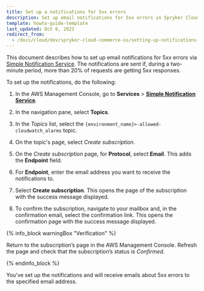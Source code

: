 ```yaml
---
title: Set up a notifications for 5xx errors
description: Set up email notifications for 5xx errors in Spryker Cloud using AWS Simple Notification Service, ensuring prompt alerts for server issues impacting performance.
template: howto-guide-template
last_updated: Oct 6, 2023
redirect_from:
  - /docs/cloud/dev/spryker-cloud-commerce-os/setting-up-notifications-for-5xx-errors.html
---
```


This document describes how to set up email notifications for 5xx errors via [Simple Notification Service](https://docs.aws.amazon.com/sns/latest/dg/welcome.html). The notifications are sent if, during a two-minute period, more than 20% of requests are getting 5xx responses.


To set up the notifications, do the following:

1. In the AWS Management Console, go to **Services** > **[Simple Notification Service](https://eu-central-1.console.aws.amazon.com/sns)**.

2. In the navigation pane, select **Topics**.

3. In the *Topics* list, select the `{environment_name}>-allowed-cloudwatch_alarms` topic.


4. On the topic's page, select *Create subscription*.

5. On the *Create subscription* page, for **Protocol**, select **Email**.
  This adds the **Endpoint** field.

6. For **Endpoint**, enter the email address you want to receive the notifications to.

7. Select **Create subscription**.
  This opens the page of the subscription with the success message displayed.

8. To confirm the subscription, navigate to your mailbox and, in the confirmation email, select the confirmation link.
  This opens the confirmation page with the success message displayed.

{% info_block warningBox "Verification" %}

Return to the subscription’s page in the AWS Management Console. Refresh the page and check that the subscription’s status is *Confirmed*.

{% endinfo_block %}


You’ve set up the notifications and will receive emails about 5xx errors to the specified email address.
